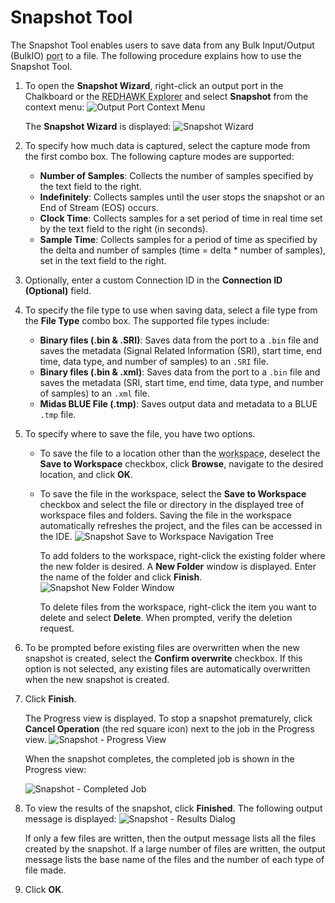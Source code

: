# Snapshot Tool

The Snapshot Tool enables users to save data from any Bulk Input/Output (BulkIO) <abbr title="See Glossary.">port</abbr> to a file. The following procedure explains how to use the Snapshot Tool.

1.  To open the **Snapshot Wizard**, right-click an output port in the Chalkboard or the <abbr title="See Glossary.">REDHAWK Explorer</abbr> and select **Snapshot** from the context menu:
    ![Output Port Context Menu](images/snapshotContextMenu.png)

    The **Snapshot Wizard** is displayed:
    ![Snapshot Wizard](images/snapshotWizard.png)

2.  To specify how much data is captured, select the capture mode from the first combo box. The following capture modes are supported:

      - **Number of Samples**: Collects the number of samples specified by the text field to the right.
      - **Indefinitely**: Collects samples until the user stops the snapshot or an End of Stream (EOS) occurs.
      - **Clock Time**: Collects samples for a set period of time in real time set by the text field to the right (in seconds).
      - **Sample Time**: Collects samples for a period of time as specified by the delta and number of samples (time = delta \* number of samples), set in the text field to the right.

3.  Optionally, enter a custom Connection ID in the **Connection ID (Optional)** field.

4.  To specify the file type to use when saving data, select a file type from the **File Type** combo box. The supported file types include:

      - **Binary files (.bin & .SRI)**: Saves data from the port to a `.bin` file and saves the metadata (Signal Related Information (SRI), start time, end time, data type, and number of samples) to an `.SRI` file.
      - **Binary files (.bin & .xml)**: Saves data from the port to a `.bin` file and saves the metadata (SRI, start time, end time, data type, and number of samples) to an `.xml` file.
      - **Midas BLUE File (.tmp)**: Saves output data and metadata to a BLUE `.tmp` file.

5.  To specify where to save the file, you have two options.

      - To save the file to a location other than the <abbr title="See Glossary.">workspace</abbr>, deselect the **Save to Workspace** checkbox, click **Browse**, navigate to the desired location, and click **OK**.
      - To save the file in the workspace, select the **Save to Workspace** checkbox and select the file or directory in the displayed tree of workspace files and folders. Saving the file in the workspace automatically refreshes the project, and the files can be accessed in the IDE.
        ![Snapshot Save to Workspace Navigation Tree](images/snapshotWizard5.png)

        To add folders to the workspace, right-click the existing folder where the new folder is desired. A **New Folder** window is displayed. Enter the name of the folder and click **Finish**.
        ![Snapshot New Folder Window](images/newFolder.png)

        To delete files from the workspace, right-click the item you want to delete and select **Delete**. When prompted, verify the deletion request.

6.  To be prompted before existing files are overwritten when the new snapshot is created, select the **Confirm overwrite** checkbox. If this option is not selected, any existing files are automatically overwritten when the new snapshot is created.

7.  Click **Finish**.

    The Progress view is displayed. To stop a snapshot prematurely, click **Cancel Operation** (the red square icon) next to the job in the Progress view.
    ![Snapshot - Progress View](images/progressView.png)

    When the snapshot completes, the completed job is shown in the Progress view:

    ![Snapshot - Completed Job](images/progressViewDone.png)

8.  To view the results of the snapshot, click **Finished**. The following output message is displayed:
    ![Snapshot - Results Dialog](images/results.png)

    If only a few files are written, then the output message lists all the files created by the snapshot. If a large number of files are written, the output message lists the base name of the files and the number of each type of file made.

9.  Click **OK**.
